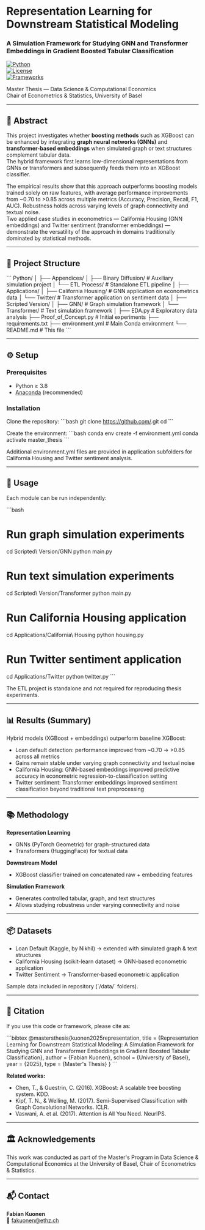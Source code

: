 # Representation Learning for Downstream Statistical Modeling  
### A Simulation Framework for Studying GNN and Transformer Embeddings in Gradient Boosted Tabular Classification  

[![Python](https://img.shields.io/badge/python-3.8+-blue.svg)](https://www.python.org/)  
[![License](https://img.shields.io/badge/license-MIT-green.svg)](LICENSE)  
[![Frameworks](https://img.shields.io/badge/frameworks-PyTorch%20Geometric%2C%20Transformers%2C%20XGBoost-orange)]()

Master Thesis — Data Science & Computational Economics  
Chair of Econometrics & Statistics, University of Basel  

---

## 📖 Abstract
This project investigates whether **boosting methods** such as XGBoost can be enhanced by integrating **graph neural networks (GNNs)** and **transformer-based embeddings** when simulated graph or text structures complement tabular data.  
The hybrid framework first learns low-dimensional representations from GNNs or transformers and subsequently feeds them into an XGBoost classifier.  

The empirical results show that this approach outperforms boosting models trained solely on raw features, with average performance improvements from ~0.70 to >0.85 across multiple metrics (Accuracy, Precision, Recall, F1, AUC). Robustness holds across varying levels of graph connectivity and textual noise.  
Two applied case studies in econometrics — California Housing (GNN embeddings) and Twitter sentiment (transformer embeddings) — demonstrate the versatility of the approach in domains traditionally dominated by statistical methods.  

---

## 📂 Project Structure
\`\`\`
Python/
│
├── Appendices/
│   ├── Binary Diffusion/          # Auxiliary simulation project
│   └── ETL Process/              # Standalone ETL pipeline
│
├── Applications/
│   ├── California Housing/       # GNN application on econometrics data
│   └── Twitter/                  # Transformer application on sentiment data
│
├── Scripted Version/
│   ├── GNN/                      # Graph simulation framework
│   └── Transformer/              # Text simulation framework
│
├── EDA.py                        # Exploratory data analysis
├── Proof_of_Concept.py           # Initial experiments
├── requirements.txt
├── environment.yml               # Main Conda environment
└── README.md                     # This file
\`\`\`

---

## ⚙️ Setup

### Prerequisites
- Python ≥ 3.8  
- [Anaconda](https://www.anaconda.com/) (recommended)  

### Installation
Clone the repository:
\`\`\`bash
git clone https://github.com/<your-repo>.git
cd <your-repo>
\`\`\`

Create the environment:
\`\`\`bash
conda env create -f environment.yml
conda activate master_thesis
\`\`\`

Additional environment.yml files are provided in application subfolders for California Housing and Twitter sentiment analysis.

---

## 🚀 Usage
Each module can be run independently:

\`\`\`bash
# Run graph simulation experiments
cd Scripted\ Version/GNN
python main.py

# Run text simulation experiments
cd Scripted\ Version/Transformer
python main.py

# Run California Housing application
cd Applications/California\ Housing
python housing.py

# Run Twitter sentiment application
cd Applications/Twitter
python twitter.py
\`\`\`

The ETL project is standalone and not required for reproducing thesis experiments.

---

## 📊 Results (Summary)
Hybrid models (XGBoost + embeddings) outperform baseline XGBoost:

- Loan default detection: performance improved from ~0.70 → >0.85 across all metrics
- Gains remain stable under varying graph connectivity and textual noise
- California Housing: GNN-based embeddings improved predictive accuracy in econometric regression-to-classification setting
- Twitter sentiment: Transformer embeddings improved sentiment classification beyond traditional text preprocessing

---

## 📚 Methodology
**Representation Learning**
- GNNs (PyTorch Geometric) for graph-structured data
- Transformers (HuggingFace) for textual data

**Downstream Model**
- XGBoost classifier trained on concatenated raw + embedding features

**Simulation Framework**
- Generates controlled tabular, graph, and text structures
- Allows studying robustness under varying connectivity and noise

---

## 📦 Datasets
- Loan Default (Kaggle, by Nikhil) → extended with simulated graph & text structures
- California Housing (scikit-learn dataset) → GNN-based econometric application  
- Twitter Sentiment → Transformer-based econometric application

Sample data included in repository (\`/data/\` folders).

---

## 📖 Citation
If you use this code or framework, please cite as:

\`\`\`bibtex
@mastersthesis{kuonen2025representation,
  title        = {Representation Learning for Downstream Statistical Modeling: 
                  A Simulation Framework for Studying GNN and Transformer Embeddings 
                  in Gradient Boosted Tabular Classification},
  author       = {Fabian Kuonen},
  school       = {University of Basel},
  year         = {2025},
  type         = {Master's Thesis}
}
\`\`\`

**Related works:**
- Chen, T., & Guestrin, C. (2016). XGBoost: A scalable tree boosting system. KDD.
- Kipf, T. N., & Welling, M. (2017). Semi-Supervised Classification with Graph Convolutional Networks. ICLR.
- Vaswani, A. et al. (2017). Attention is All You Need. NeurIPS.

---

## 🏛️ Acknowledgements
This work was conducted as part of the Master's Program in Data Science & Computational Economics at the University of Basel, Chair of Econometrics & Statistics.

---

## 📬 Contact
**Fabian Kuonen**  
📧 fakuonen@ethz.ch